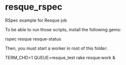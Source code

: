 # resque_rspec
RSpec example for Resque job

To be able to run those scripts, install the following gems:

rspec
resque
resque-status

Then, you must start a worker in root of this folder:

TERM_CHD=1 QUEUE=resque_test rake resque:work &